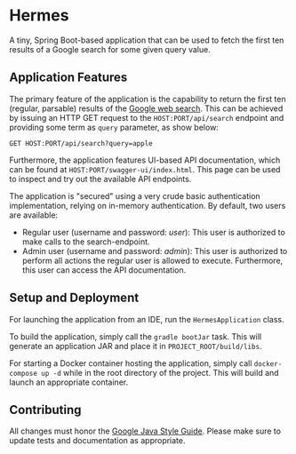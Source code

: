 # Hermes

A tiny, Spring Boot-based application that can be used to fetch the first ten results of a Google search for some given query value.

## Application Features

The primary feature of the application is the capability to return the first ten (regular, parsable) results of the [Google web search](https://www.google.com/). This can be achieved by issuing an HTTP GET request to the `HOST:PORT/api/search` endpoint and providing some term as `query` parameter, as show below:

```
GET HOST:PORT/api/search?query=apple
``` 

Furthermore, the application features UI-based API documentation, which can be found at `HOST:PORT/swagger-ui/index.html`. This page can be used to inspect and try out the available API endpoints.

The application is "secured" using a very crude basic authentication implementation, relying on in-memory authentication. By default, two users are available:

- Regular user (username and password: *user*): This user is authorized to make calls to the search-endpoint.
- Admin user (username and password: *admin*): This user is authorized to perform all actions the regular user is allowed to execute. Furthermore, this user can access the API documentation.

## Setup and Deployment

For launching the application from an IDE, run the `HermesApplication` class.

To build the application, simply call the `gradle bootJar` task. This will generate an application JAR and place it in `PROJECT_ROOT/build/libs`.

For starting a Docker container hosting the application, simply call `docker-compose up -d` while in the root directory of the project. This will build and launch an appropriate container.

## Contributing

All changes must honor the [Google Java Style Guide](https://google.github.io/styleguide/javaguide.html). Please make sure to update tests and documentation as appropriate.